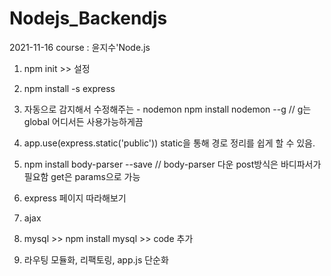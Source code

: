 # Nodejs_Backendjs
2021-11-16 course : 윤지수'Node.js

1. npm init >> 설정

2. npm install -s express

3. 자동으로 감지해서 수정해주는 - nodemon 
        npm install nodemon --g // g는 global 어디서든 사용가능하게끔
        
4. app.use(express.static('public'))
        static을 통해 경로 정리를 쉽게 할 수 있음.

5. npm install body-parser --save // body-parser 다운 
        post방식은 바디파서가 필요함 
        get은 params으로 가능 

6. express 페이지 따라해보기

7. ajax

8. mysql  >> npm install mysql >> code 추가 

9. 라우팅 모듈화, 리팩토링, app.js 단순화